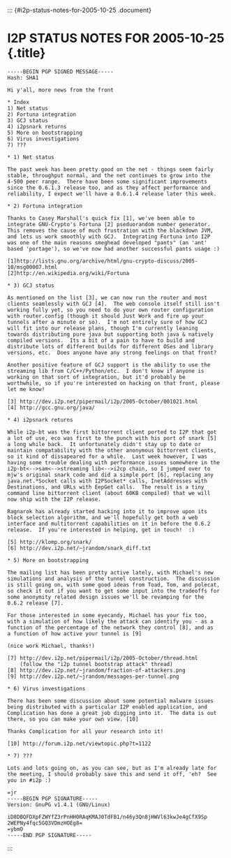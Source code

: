 ::: {#i2p-status-notes-for-2005-10-25 .document}
# I2P STATUS NOTES FOR 2005-10-25 {.title}

    -----BEGIN PGP SIGNED MESSAGE-----
    Hash: SHA1

    Hi y'all, more news from the front

    * Index
    1) Net status
    2) Fortuna integration
    3) GCJ status
    4) i2psnark returns
    5) More on bootstrapping
    6) Virus investigations
    7) ???

    * 1) Net status

    The past week has been pretty good on the net - things seem fairly
    stable, throughput normal, and the net continues to grow into the
    4-500 peer range.  There have been some significant improvements
    since the 0.6.1.3 release too, and as they affect performance and
    reliability, I expect we'll have a 0.6.1.4 release later this week.

    * 2) Fortuna integration

    Thanks to Casey Marshall's quick fix [1], we've been able to
    integrate GNU-Crypto's Fortuna [2] pseduorandom number generator.
    This removes the cause of much frustration with the blackdown JVM,
    and lets us work smoothly with GCJ.  Integrating Fortuna into I2P
    was one of the main reasons smeghead developed "pants" (an 'ant'
    based 'portage'), so we've now had another successful pants usage :)

    [1]http://lists.gnu.org/archive/html/gnu-crypto-discuss/2005-10/msg00007.html
    [2]http://en.wikipedia.org/wiki/Fortuna

    * 3) GCJ status

    As mentioned on the list [3], we can now run the router and most
    clients seamlessly with GCJ [4].  The web console itself still isn't
    working fully yet, so you need to do your own router configuration
    with router.config (though it should Just Work and fire up your
    tunnels after a minute or so).  I'm not entirely sure of how GCJ
    will fit into our release plans, though I'm currently leaning
    towards distributing pure java but supporting both java & natively
    compiled versions.  Its a bit of a pain to have to build and
    distribute lots of different builds for different OSes and library
    versions, etc.  Does anyone have any strong feelings on that front?

    Another positive feature of GCJ support is the ability to use the
    streaming lib from C/C++/Python/etc.  I don't know if anyone is
    working on that sort of integration, but it'd probably be
    worthwhile, so if you're interested on hacking on that front, please
    let me know!

    [3] http://dev.i2p.net/pipermail/i2p/2005-October/001021.html
    [4] http://gcc.gnu.org/java/

    * 4) i2psnark returns

    While i2p-bt was the first bittorrent client ported to I2P that got
    a lot of use, eco was first to the punch with his port of snark [5]
    a long while back.  It unfortunately didn't stay up to date or
    maintain compatability with the other anonymous bittorrent clients,
    so it kind of dissapeared for a while.  Last week however, I was
    having some trouble dealing with performance issues somewhere in the
    i2p-bt<-->sam<-->streaming lib<-->i2cp chain, so I jumped over to
    mjw's original snark code and did a simple port [6], replacing any
    java.net.*Socket calls with I2PSocket* calls, InetAddresses with
    Destinations, and URLs with EepGet calls.  The result is a tiny
    command line bittorrent client (about 60KB compiled) that we will
    now ship with the I2P release.

    Ragnarok has already started hacking into it to improve upon its
    block selection algorithm, and we'll hopefully get both a web
    interface and multitorrent capabilities on it in before the 0.6.2
    release.  If you're interested in helping, get in touch!  :)

    [5] http://klomp.org/snark/
    [6] http://dev.i2p.net/~jrandom/snark_diff.txt

    * 5) More on bootstrapping

    The mailing list has been pretty active lately, with Michael's new
    simulations and analysis of the tunnel construction.  The discussion
    is still going on, with some good ideas from Toad, Tom, and polecat,
    so check it out if you want to get some input into the tradeoffs for
    some anonymity related design issues we'll be revamping for the
    0.6.2 release [7].

    For those interested in some eyecandy, Michael has your fix too,
    with a simulation of how likely the attack can identify you - as a
    function of the percentage of the network they control [8], and as
    a function of how active your tunnel is [9]

    (nice work Michael, thanks!)

    [7] http://dev.i2p.net/pipermail/i2p/2005-October/thread.html
        (follow the "i2p tunnel bootstrap attack" thread)
    [8] http://dev.i2p.net/~jrandom/fraction-of-attackers.png
    [9] http://dev.i2p.net/~jrandom/messages-per-tunnel.png

    * 6) Virus investigations

    There has been some discussion about some potential malware issues
    being distributed with a particular I2P enabled application, and
    Complication has done a great job digging into it.  The data is out
    there, so you can make your own view. [10]

    Thanks Complication for all your research into it!

    [10] http://forum.i2p.net/viewtopic.php?t=1122

    * 7) ???

    Lots and lots going on, as you can see, but as I'm already late for
    the meeting, I should probably save this and send it off, 'eh?  See
    you in #i2p :)

    =jr
    -----BEGIN PGP SIGNATURE-----
    Version: GnuPG v1.4.1 (GNU/Linux)

    iD8DBQFDXpFZWYfZ3rPnHH0RAqKMAJ0TdFB1/n46y3Qn8jHWVl63kwJe4gCfX9Sp
    2WEPNy4fqc5GQ3VDmzHOEg8=
    =ybmO
    -----END PGP SIGNATURE-----
:::
